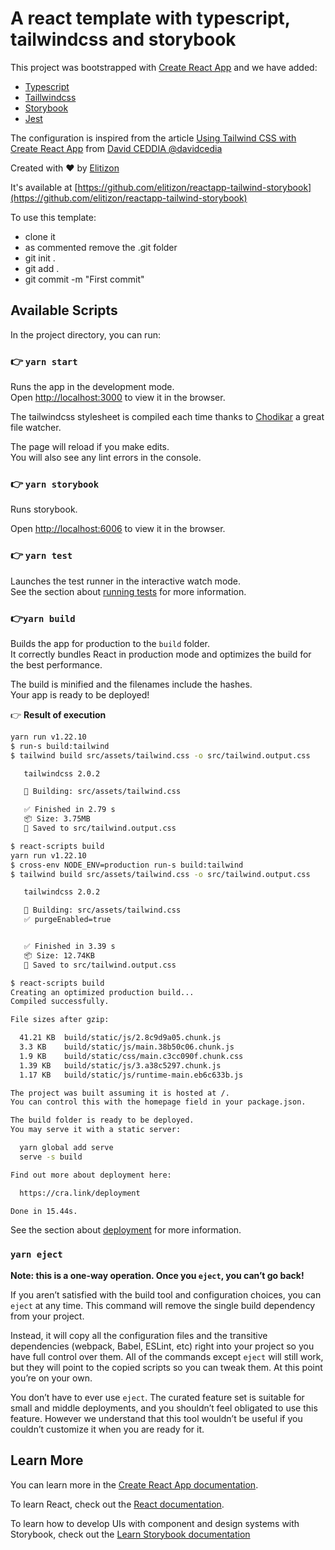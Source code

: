 # A react template with typescript, tailwindcss and storybook

This project was bootstrapped with [Create React App](https://github.com/facebook/create-react-app) and we have added:

- [Typescript](https://www.typescriptlang.org/)
- [Taillwindcss](https://www.tailwindcss.com)
- [Storybook](https://storybook.js.org/)
- [Jest](https://jestjs.io/)

The configuration is inspired from the article [Using Tailwind CSS with Create React App](https://daveceddia.com/tailwind-create-react-app/) from [David CEDDIA @davidcedia](https://twitter.com/dceddia)

Created with ❤️ by [Elitizon](https://www.elitizon.com)

It's available at [https://github.com/elitizon/reactapp-tailwind-storybook](https://github.com/elitizon/reactapp-tailwind-storybook)

To use this template:

- clone it
- as commented remove the .git folder
- git init .
- git add .
- git commit -m "First commit"

## Available Scripts

In the project directory, you can run:

### 👉 `yarn start`

Runs the app in the development mode.\
Open [http://localhost:3000](http://localhost:3000) to view it in the browser.

The tailwindcss stylesheet is compiled each time thanks to [Chodikar](https://github.com/paulmillr/chokidar) a great file watcher.

The page will reload if you make edits.\
You will also see any lint errors in the console.

### 👉 `yarn storybook`

Runs storybook.

Open [http://localhost:6006](http://localhost:6006) to view it in the browser.

### 👉 `yarn test`

Launches the test runner in the interactive watch mode.\
See the section about [running tests](https://facebook.github.io/create-react-app/docs/running-tests) for more information.

### 👉`yarn build`

Builds the app for production to the `build` folder.\
It correctly bundles React in production mode and optimizes the build for the best performance.

The build is minified and the filenames include the hashes.\
Your app is ready to be deployed!

👉 **Result of execution**

```bash
yarn run v1.22.10
$ run-s build:tailwind
$ tailwind build src/assets/tailwind.css -o src/tailwind.output.css

   tailwindcss 2.0.2

   🚀 Building: src/assets/tailwind.css

   ✅ Finished in 2.79 s
   📦 Size: 3.75MB
   💾 Saved to src/tailwind.output.css

$ react-scripts build
yarn run v1.22.10
$ cross-env NODE_ENV=production run-s build:tailwind
$ tailwind build src/assets/tailwind.css -o src/tailwind.output.css

   tailwindcss 2.0.2

   🚀 Building: src/assets/tailwind.css
   ✅ purgeEnabled=true


   ✅ Finished in 3.39 s
   📦 Size: 12.74KB
   💾 Saved to src/tailwind.output.css

$ react-scripts build
Creating an optimized production build...
Compiled successfully.

File sizes after gzip:

  41.21 KB  build/static/js/2.8c9d9a05.chunk.js
  3.3 KB    build/static/js/main.38b50c06.chunk.js
  1.9 KB    build/static/css/main.c3cc090f.chunk.css
  1.39 KB   build/static/js/3.a38c5297.chunk.js
  1.17 KB   build/static/js/runtime-main.eb6c633b.js

The project was built assuming it is hosted at /.
You can control this with the homepage field in your package.json.

The build folder is ready to be deployed.
You may serve it with a static server:

  yarn global add serve
  serve -s build

Find out more about deployment here:

  https://cra.link/deployment

Done in 15.44s.
```

See the section about [deployment](https://facebook.github.io/create-react-app/docs/deployment) for more information.

### `yarn eject`

**Note: this is a one-way operation. Once you `eject`, you can’t go back!**

If you aren’t satisfied with the build tool and configuration choices, you can `eject` at any time. This command will remove the single build dependency from your project.

Instead, it will copy all the configuration files and the transitive dependencies (webpack, Babel, ESLint, etc) right into your project so you have full control over them. All of the commands except `eject` will still work, but they will point to the copied scripts so you can tweak them. At this point you’re on your own.

You don’t have to ever use `eject`. The curated feature set is suitable for small and middle deployments, and you shouldn’t feel obligated to use this feature. However we understand that this tool wouldn’t be useful if you couldn’t customize it when you are ready for it.

## Learn More

You can learn more in the [Create React App documentation](https://facebook.github.io/create-react-app/docs/getting-started).

To learn React, check out the [React documentation](https://reactjs.org/).

To learn how to develop UIs with component and design systems with Storybook, check out the [Learn Storybook documentation](https://www.learnstorybook.com/)
